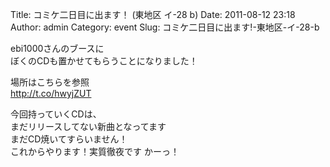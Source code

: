 Title: コミケ二日目に出ます！ (東地区 イ-28 b)
Date: 2011-08-12 23:18
Author: admin
Category: event
Slug: コミケ二日目に出ます!-東地区-イ-28-b

ebi1000さんのブースに  
ぼくのCDも置かせてもらうことになりました！

場所はこちらを参照  
http://t.co/hwyjZUT

今回持っていくCDは、  
まだリリースしてない新曲となってます  
まだCD焼いてすらいません！  
これからやります！実質徹夜です かーっ！
